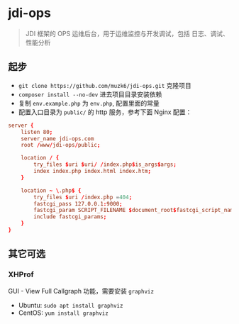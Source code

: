 # jdi-ops
> JDI 框架的 OPS 运维后台，用于运维监控与开发调试，包括 日志、调试、性能分析

## 起步

- `git clone https://github.com/muzk6/jdi-ops.git` 克隆项目
- `composer install --no-dev` 进去项目目录安装依赖
- 复制 `env.example.php` 为 `env.php`, 配置里面的常量
- 配置入口目录为 `public/` 的 http 服务，参考下面 Nginx 配置：

```conf
server {
    listen 80;
    server_name jdi-ops.com
    root /www/jdi-ops/public;

    location / {
        try_files $uri $uri/ /index.php$is_args$args;
        index index.php index.html index.htm;
    }

    location ~ \.php$ {
        try_files $uri /index.php =404;
        fastcgi_pass 127.0.0.1:9000;
        fastcgi_param SCRIPT_FILENAME $document_root$fastcgi_script_name;
        include fastcgi_params;
    }
}
```

## 其它可选

### XHProf

GUI - View Full Callgraph 功能，需要安装 `graphviz`

- Ubuntu: `sudo apt install graphviz`
- CentOS: `yum install graphviz`